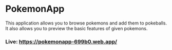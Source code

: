 # PokemonApp

This application allows you to browse pokemons and add them to pokeballs. It also allows you to preview the basic features of given pokemons.

### Live: https://pokemonapp-699b0.web.app/
